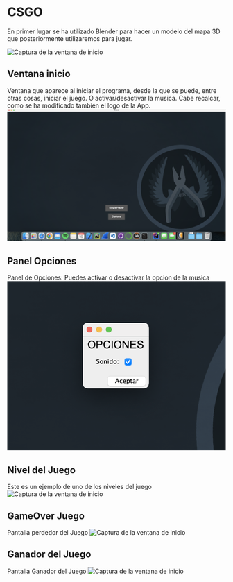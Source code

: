 # CSGO

En primer lugar se ha utilizado Blender para hacer un modelo del mapa 3D que posteriormente utilizaremos para jugar. 

![Captura de la ventana de inicio](screenshoots/s5.png)

## Ventana inicio
Ventana que aparece al iniciar el programa, desde la que se puede, entre otras cosas, iniciar el juego. O activar/desactivar la musica. Cabe recalcar, como se ha modificado también el logo de la App.
![Captura de la ventana de inicio](screenshoots/s0.png)

## Panel Opciones
Panel de Opciones: Puedes activar o desactivar la opcion de la musica
![Captura de la ventana de inicio](screenshoots/s1.png)

## Nivel del Juego
Este es un ejemplo de uno de los niveles del juego
![Captura de la ventana de inicio](screenshoots/s2.png)


## GameOver Juego
Pantalla perdedor del Juego
![Captura de la ventana de inicio](screenshoots/s3.png)

## Ganador del Juego
Pantalla Ganador del Juego
![Captura de la ventana de inicio](screenshoots/s4.png)

